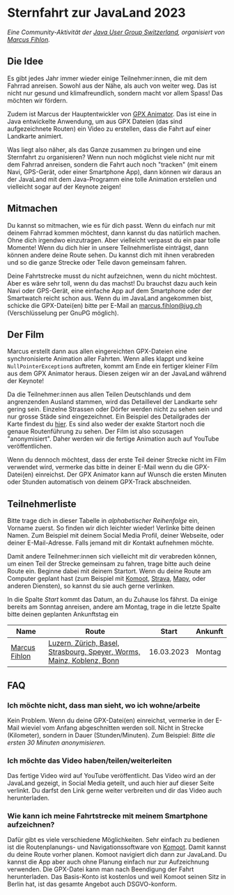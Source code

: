 # Sternfahrt zur JavaLand 2023

*Eine Community-Aktivität der [Java User Group Switzerland](https://www.jug.ch/), organisiert von [Marcus Fihlon](https://mastodon.social/@McPringle).*

## Die Idee

Es gibt jedes Jahr immer wieder einige Teilnehmer:innen, die mit dem Fahrrad anreisen. Sowohl aus der Nähe, als auch von weiter weg. Das ist nicht nur gesund und klimafreundlich, sondern macht vor allem Spass! Das möchten wir fördern.

Zudem ist Marcus der Hauptentwickler von [GPX Animator](https://gpx-animator.app/). Das ist eine in Java entwickelte Anwendung, um aus GPX Dateien (das sind aufgezeichnete Routen) ein Video zu erstellen, dass die Fahrt auf einer Landkarte animiert.

Was liegt also näher, als das Ganze zusammen zu bringen und eine Sternfahrt zu organisieren? Wenn nun noch möglichst viele nicht nur mit dem Fahrrad anreisen, sondern die Fahrt auch noch "tracken" (mit einem Navi, GPS-Gerät, oder einer Smartphone App), dann können wir daraus an der JavaLand mit dem Java-Programm eine tolle Animation erstellen und vielleicht sogar auf der Keynote zeigen!

## Mitmachen

Du kannst so mitmachen, wie es für dich passt. Wenn du einfach nur mit deinem Fahrrad kommen möchtest, dann kannst du das natürlich machen. Ohne dich irgendwo einzutragen. Aber vielleicht verpasst du ein paar tolle Momente! Wenn du dich hier in unsere Teilnehmerliste einträgst, dann können andere deine Route sehen. Du kannst dich mit ihnen verabreden und so die ganze Strecke oder Teile davon gemeinsam fahren.

Deine Fahrtstrecke musst du nicht aufzeichnen, wenn du nicht möchtest. Aber es wäre sehr toll, wenn du das machst! Du brauchst dazu auch kein Navi oder GPS-Gerät, eine einfache App auf dem Smartphone oder der Smartwatch reicht schon aus. Wenn du im JavaLand angekommen bist, schicke die GPX-Datei(en) bitte per E-Mail an marcus.fihlon@jug.ch (Verschlüsselung per GnuPG möglich).

## Der Film

Marcus erstellt dann aus allen eingereichten GPX-Dateien eine synchronisierte Animation aller Fahrten. Wenn alles klappt und keine `NullPointerException`s auftreten, kommt am Ende ein fertiger kleiner Film aus dem GPX Animator heraus. Diesen zeigen wir an der JavaLand während der Keynote!

Da die Teilnehmer:innen aus allen Teilen Deutschlands und dem angrenzenden Ausland stammen, wird das Detaillevel der Landkarte sehr gering sein. Einzelne Strassen oder Dörfer werden nicht zu sehen sein und nur grosse Städe sind eingezeichnet. Ein Beispiel des Detailgrades der Karte findest du [hier](map_example.png). Es sind also weder der exakte Startort noch die genaue Routenführung zu sehen. Der Film ist also sozusagen "anonymisiert". Daher werden wir die fertige Animation auch auf YouTube veröffentlichen.

Wenn du dennoch möchtest, dass der erste Teil deiner Strecke nicht im Film verwendet wird, vermerke das bitte in deiner E-Mail wenn du die GPX-Datei(en) einreichst. Der GPX Animator kann auf Wunsch die ersten Minuten oder Stunden automatisch von deinem GPX-Track abschneiden.

## Teilnehmerliste

Bitte trage dich in dieser Tabelle in *alphabetischer Reihenfolge* ein, Vorname zuerst. So finden wir dich leichter wieder! Verlinke bitte deinen Namen. Zum Beispiel mit deinem Social Media Profil, deiner Webseite, oder deiner E-Mail-Adresse. Falls jemand mit dir Kontakt aufnehmen möchte.

Damit andere Teilnehmer:innen sich vielleicht mit dir verabreden können, um einen Teil der Strecke gemeinsam zu fahren, trage bitte auch deine Route ein. Beginne dabei mit deinem Startort. Wenn du deine Route am Computer geplant hast (zum Beispiel mit [Komoot](https://www.komoot.de/), [Strava](https://www.strava.com/), [Mapy](https://de.mapy.cz/), oder anderen Diensten), so kannst du sie auch gerne verlinken.

In die Spalte *Start* kommt das Datum, an du Zuhause los fährst. Da einige bereits am Sonntag anreisen, andere am Montag, trage in die letzte Spalte bitte deinen geplanten Ankunftstag ein

| Name | Route | Start | Ankunft |
| ---- | ----- | ----- | ------- |
| [Marcus Fihlon](https://mastodon.social/@McPringle) | [Luzern, Zürich, Basel, Strasbourg, Speyer, Worms, Mainz, Koblenz, Bonn](https://www.komoot.com/tour/962421306/zoom) | 16.03.2023 | Montag |

## FAQ

### Ich möchte nicht, dass man sieht, wo ich wohne/arbeite

Kein Problem. Wenn du deine GPX-Datei(en) einreichst, vermerke in der E-Mail wieviel vom Anfang abgeschnitten werden soll. Nicht in Strecke (Kilometer), sondern in Dauer (Stunden/Minuten). Zum Beispiel: *Bitte die ersten 30 Minuten anonymisieren.*

### Ich möchte das Video haben/teilen/weiterleiten

Das fertige Video wird auf YouTube veröffentlicht. Das Video wird an der JavaLand gezeigt, in Social Media geteilt, und auch hier auf dieser Seite verlinkt. Du darfst den Link gerne weiter verbreiten und dir das Video auch herunterladen.

### Wie kann ich meine Fahrtstrecke mit meinem Smartphone aufzeichnen?

Dafür gibt es viele verschiedene Möglichkeiten. Sehr einfach zu bedienen ist die Routenplanungs- und Navigationssoftware von [Komoot](https://www.komoot.de/). Damit kannst du deine Route vorher planen. Komoot navigiert dich dann zur JavaLand. Du kannst die App aber auch ohne Planung einfach nur zur Aufzeichnung verwenden. Die GPX-Datei kann man nach Beendigung der Fahrt herunterladen. Das Basis-Konto ist kostenlos und weil Komoot seinen Sitz in Berlin hat, ist das gesamte Angebot auch DSGVO-konform.
